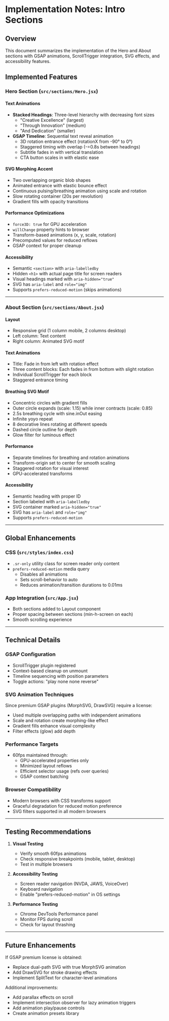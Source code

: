# Implementation Notes: Intro Sections

## Overview
This document summarizes the implementation of the Hero and About sections with GSAP animations, ScrollTrigger integration, SVG effects, and accessibility features.

## Implemented Features

### Hero Section (`src/sections/Hero.jsx`)

#### Text Animations
- **Stacked Headings**: Three-level hierarchy with decreasing font sizes
  - "Creative Excellence" (largest)
  - "Through Innovation" (medium)
  - "And Dedication" (smaller)
- **GSAP Timeline**: Sequential text reveal animation
  - 3D rotation entrance effect (rotationX from -90° to 0°)
  - Staggered timing with overlap (-=0.8s between headings)
  - Subtitle fades in with vertical translation
  - CTA button scales in with elastic ease

#### SVG Morphing Accent
- Two overlapping organic blob shapes
- Animated entrance with elastic bounce effect
- Continuous pulsing/breathing animation using scale and rotation
- Slow rotating container (20s per revolution)
- Gradient fills with opacity transitions

#### Performance Optimizations
- `force3D: true` for GPU acceleration
- `willChange` property hints to browser
- Transform-based animations (x, y, scale, rotation)
- Precomputed values for reduced reflows
- GSAP context for proper cleanup

#### Accessibility
- Semantic `<section>` with `aria-labelledby`
- Hidden `<h1>` with actual page title for screen readers
- Visual headings marked with `aria-hidden="true"`
- SVG has `aria-label` and `role="img"`
- Supports `prefers-reduced-motion` (skips animations)

---

### About Section (`src/sections/About.jsx`)

#### Layout
- Responsive grid (1 column mobile, 2 columns desktop)
- Left column: Text content
- Right column: Animated SVG motif

#### Text Animations
- Title: Fade in from left with rotation effect
- Three content blocks: Each fades in from bottom with slight rotation
- Individual ScrollTrigger for each block
- Staggered entrance timing

#### Breathing SVG Motif
- Concentric circles with gradient fills
- Outer circle expands (scale: 1.15) while inner contracts (scale: 0.85)
- 2.5s breathing cycle with sine.inOut easing
- Infinite yoyo repeat
- 8 decorative lines rotating at different speeds
- Dashed circle outline for depth
- Glow filter for luminous effect

#### Performance
- Separate timelines for breathing and rotation animations
- Transform-origin set to center for smooth scaling
- Staggered rotation for visual interest
- GPU-accelerated transforms

#### Accessibility
- Semantic heading with proper ID
- Section labeled with `aria-labelledby`
- SVG container marked `aria-hidden="true"`
- SVG has `aria-label` and `role="img"`
- Supports `prefers-reduced-motion`

---

## Global Enhancements

### CSS (`src/styles/index.css`)
- `.sr-only` utility class for screen reader only content
- `prefers-reduced-motion` media query
  - Disables all animations
  - Sets scroll-behavior to auto
  - Reduces animation/transition durations to 0.01ms

### App Integration (`src/App.jsx`)
- Both sections added to Layout component
- Proper spacing between sections (min-h-screen on each)
- Smooth scrolling experience

---

## Technical Details

### GSAP Configuration
- ScrollTrigger plugin registered
- Context-based cleanup on unmount
- Timeline sequencing with position parameters
- Toggle actions: "play none none reverse"

### SVG Animation Techniques
Since premium GSAP plugins (MorphSVG, DrawSVG) require a license:
- Used multiple overlapping paths with independent animations
- Scale and rotation create morphing-like effect
- Gradient fills enhance visual complexity
- Filter effects (glow) add depth

### Performance Targets
- 60fps maintained through:
  - GPU-accelerated properties only
  - Minimized layout reflows
  - Efficient selector usage (refs over queries)
  - GSAP context batching

### Browser Compatibility
- Modern browsers with CSS transforms support
- Graceful degradation for reduced motion preference
- SVG filters supported in all modern browsers

---

## Testing Recommendations

1. **Visual Testing**
   - Verify smooth 60fps animations
   - Check responsive breakpoints (mobile, tablet, desktop)
   - Test in multiple browsers

2. **Accessibility Testing**
   - Screen reader navigation (NVDA, JAWS, VoiceOver)
   - Keyboard navigation
   - Enable "prefers-reduced-motion" in OS settings

3. **Performance Testing**
   - Chrome DevTools Performance panel
   - Monitor FPS during scroll
   - Check for layout thrashing

---

## Future Enhancements

If GSAP premium license is obtained:
- Replace dual-path SVG with true MorphSVG animation
- Add DrawSVG for stroke drawing effects
- Implement SplitText for character-level animations

Additional improvements:
- Add parallax effects on scroll
- Implement intersection observer for lazy animation triggers
- Add animation play/pause controls
- Create animation presets library
